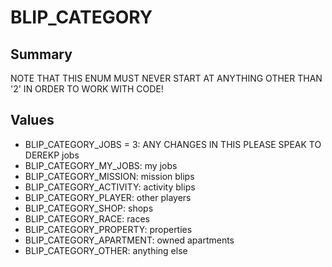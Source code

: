 # BLIP_CATEGORY

## Summary
NOTE THAT THIS ENUM MUST NEVER START AT ANYTHING OTHER THAN '2' IN ORDER TO WORK WITH CODE!

## Values
* BLIP_CATEGORY_JOBS = 3: ANY CHANGES IN THIS PLEASE SPEAK TO DEREKP
jobs
* BLIP_CATEGORY_MY_JOBS: my jobs
* BLIP_CATEGORY_MISSION: mission blips
* BLIP_CATEGORY_ACTIVITY: activity blips
* BLIP_CATEGORY_PLAYER: other players
* BLIP_CATEGORY_SHOP: shops
* BLIP_CATEGORY_RACE: races
* BLIP_CATEGORY_PROPERTY: properties
* BLIP_CATEGORY_APARTMENT: owned apartments
* BLIP_CATEGORY_OTHER: anything else